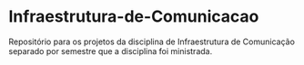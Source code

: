 # Infraestrutura-de-Comunicacao
Repositório para os projetos da disciplina de Infraestrutura de Comunicação separado por semestre que a disciplina foi ministrada.
